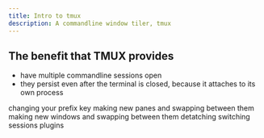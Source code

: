 ```yaml
---
title: Intro to tmux
description: A commandline window tiler, tmux
---
```


## The benefit that TMUX provides

* have multiple commandline sessions open
* they persist even after the terminal is closed, because it attaches to its own process


changing your prefix key
making new panes and swapping between them
making new windows and swapping between them
detatching
switching sessions
plugins

